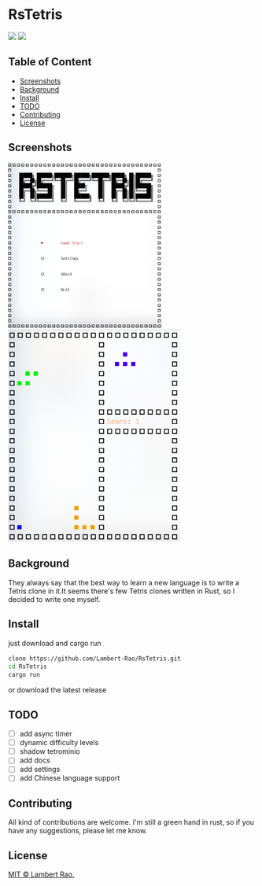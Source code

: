 # RsTetris
![](https://img.shields.io/github/languages/code-size/lambert-rao/rstetris?style=plastic) ![](https://img.shields.io/github/v/release/lambert-rao/rstetris)

## Table of Content
- [Screenshots](#screenshots)
- [Background](#background)
- [Install](#install)
- [TODO](#todo)
- [Contributing](#contributing)
- [License](#license)

## Screenshots

<p>
<img src="https://raw.githubusercontent.com/Limpol-Rao/image_host/main/img/202305161326854.png" alt="image-20230516132605500" style="zoom: 33%;" />
<img src="https://raw.githubusercontent.com/Limpol-Rao/image_host/main/img/202305161325468.png" alt="image-20230516132544178" style="zoom:50%;" />
</p>

## Background
They always say that the best way to learn a new language is to write a Tetris clone in it.It seems there's few Tetris clones written in Rust, so I decided to write one myself.
## Install
just download and cargo run
```bash
clone https://github.com/Lambert-Rao/RsTetris.git
cd RsTetris
cargo run
```
or download the latest release
## TODO
- [ ] add async timer
- [ ] dynamic difficulty levels
- [ ] shadow tetrominio
- [ ] add docs
- [ ] add settings
- [ ] add Chinese language support

## Contributing
All kind of contributions are welcome.
I'm still a green hand in rust, so if you have any suggestions, please let me know.

## License
[MIT © Lambert Rao.](./LICENSE)